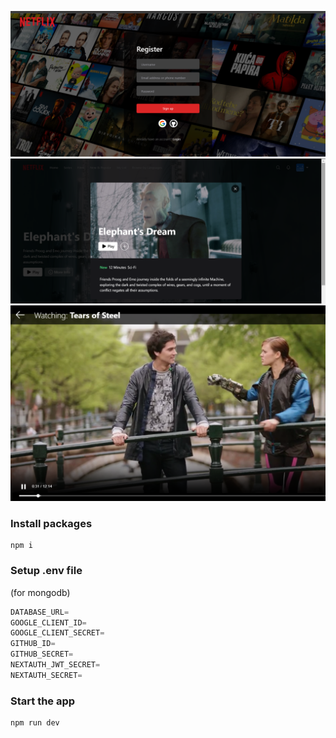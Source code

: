 ![Image](/images/Register.png)
![Image](/images/Screen.png)
![Image](/images/Video.png)




### Install packages

```shell
npm i
```

### Setup .env file
(for mongodb)


```js
DATABASE_URL=
GOOGLE_CLIENT_ID=
GOOGLE_CLIENT_SECRET=
GITHUB_ID=
GITHUB_SECRET=
NEXTAUTH_JWT_SECRET=
NEXTAUTH_SECRET=
```

### Start the app

```shell
npm run dev
```
